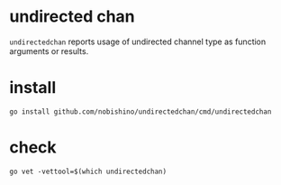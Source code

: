 # undirected chan

`undirectedchan` reports usage of undirected channel type as function arguments or results.

# install

`go install github.com/nobishino/undirectedchan/cmd/undirectedchan`

# check

`go vet -vettool=$(which undirectedchan)`